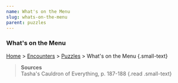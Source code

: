 ```yaml
---
name: What's on the Menu
slug: whats-on-the-menu
parent: puzzles
---
```

### What's on the Menu
[Home](dm-operations-center) > [Encounters](encounters) > [Puzzles](puzzles) > What's on the Menu {.small-text}

> **Sources** <br/>
> Tasha's Cauldron of Everything, p. 187-188
{.read .small-text}
